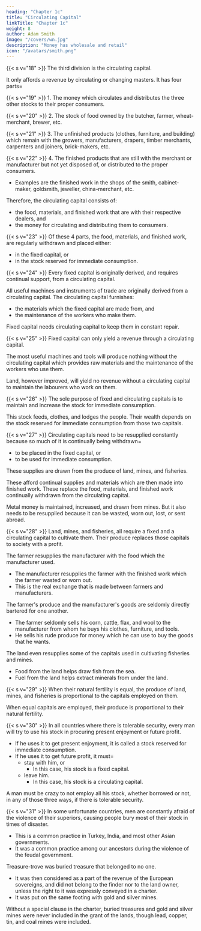 ```yaml
---
heading: "Chapter 1c"
title: "Circulating Capital"
linkTitle: "Chapter 1c"
weight: 8
author: Adam Smith
image: "/covers/wn.jpg"
description: "Money has wholesale and retail"
icon: "/avatars/smith.png"
---
```




{{< s v="18" >}} The third division is the circulating capital.

It only affords a revenue by circulating or changing masters. It has four parts= 

{{< s v="19" >}} 1. The money which circulates and distributes the three other stocks to their proper consumers.

{{< s v="20" >}} 2. The stock of food owned by the butcher, farmer, wheat-merchant, brewer, etc.

{{< s v="21" >}} 3. The unfinished products (clothes, furniture, and building) which remain with the growers, manufacturers, drapers, timber merchants, carpenters and joiners, brick-makers, etc.

{{< s v="22" >}} 4. The finished products that are still with the merchant or manufacturer but not yet disposed of, or distributed to the proper consumers. 
- Examples are the finished work in the shops of the smith, cabinet-maker, goldsmith, jeweller, china-merchant, etc.

Therefore, the circulating capital consists of:
- the food, materials, and finished work that are with their respective dealers, and
- the money for circulating and distributing them to consumers.


{{< s v="23" >}} Of these 4 parts, the food, materials, and finished work, are regularly withdrawn and placed either:
- in the fixed capital, or
- in the stock reserved for immediate consumption.

{{< s v="24" >}} Every fixed capital is originally derived, and requires continual support, from a circulating capital.

All useful machines and instruments of trade are originally derived from a circulating capital.
The circulating capital furnishes: 
- the materials which the fixed capital are made from, and
- the maintenance of the workers who make them.

Fixed capital needs circulating capital to keep them in constant repair.


{{< s v="25" >}} Fixed capital can only yield a revenue through a circulating capital.

The most useful machines and tools will produce nothing without the circulating capital which provides raw materials and the maintenance of the workers who use them.

Land, however improved, will yield no revenue without a circulating capital to maintain the labourers who work on them.

{{< s v="26" >}} The sole purpose of fixed and circulating capitals is to maintain and increase the stock for immediate consumption.

This stock feeds, clothes, and lodges the people.
Their wealth depends on the stock reserved for immediate consumption from those two capitals.


{{< s v="27" >}} Circulating capitals need to be resupplied constantly because so much of it is continually being withdrawn= 
- to be placed in the fixed capital, or
- to be used for immediate consumption.

These supplies are drawn from the produce of land, mines, and fisheries.

These afford continual supplies and materials which are then made into finished work.
These replace the food, materials, and finished work continually withdrawn from the circulating capital.

Metal money is maintained, increased, and drawn from mines. But it also needs to be resupplied because it can be wasted, worn out, lost, or sent abroad.


{{< s v="28" >}} Land, mines, and fisheries, all require a fixed and a circulating capital to cultivate them. Their produce replaces those capitals to society with a profit.

The farmer resupplies the manufacturer with the food which the manufacturer used.
- The manufacturer resupplies the farmer with the finished work which the farmer wasted or worn out.
- This is the real exchange that is made between farmers and manufacturers.

The farmer's produce and the manufacturer's goods are seldomly directly bartered for one another.
- The farmer seldomly sells his corn, cattle, flax, and wool to the manufacturer from whom he buys his clothes, furniture, and tools.
- He sells his rude produce for money which he can use to buy the goods that he wants.

The land even resupplies some of the capitals used in cultivating fisheries and mines.
- Food from the land helps draw fish from the sea.
- Fuel from the land helps extract minerals from under the land.


{{< s v="29" >}} When their natural fertility is equal, the produce of land, mines, and fisheries is proportional to the capitals employed on them.

When equal capitals are employed, their produce is proportional to their natural fertility.


{{< s v="30" >}} In all countries where there is tolerable security, every man will try to use his stock in procuring present enjoyment or future profit.

- If he uses it to get present enjoyment, it is called a stock reserved for immediate consumption.
- If he uses it to get future profit, it must= 
  - stay with him, or
    - In this case, his stock is a fixed capital.
  - leave him.
    - In this case, his stock is a circulating capital.

A man must be crazy to not employ all his stock, whether borrowed or not, in any of those three ways, if there is tolerable security.


{{< s v="31" >}} In some unfortunate countries, men are constantly afraid of the violence of their superiors, causing people bury most of their stock in times of disaster.
- This is a common practice in Turkey, India, and most other Asian governments.
- It was a common practice among our ancestors during the violence of the feudal government.

Treasure-trove was buried treasure that belonged to no one. 
- It was then considered as a part of the revenue of the European sovereigns, and did not belong to the finder nor to the land owner, unless the right to it was expressly conveyed in a charter.
- It was put on the same footing with gold and silver mines.

Without a special clause in the charter, buried treasures and gold and silver mines were never included in the grant of the lands, though lead, copper, tin, and coal mines were included.
